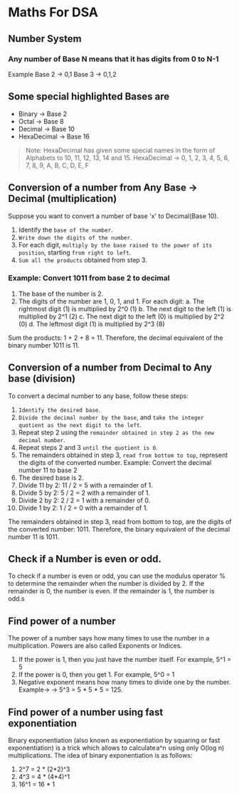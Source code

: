 # Maths For DSA

## Number System
### Any number of Base N means that it has digits from 0 to N-1
Example
Base 2 -> 0,1
Base 3 -> 0,1,2

## Some special highlighted Bases are
- Binary -> Base 2
- Octal -> Base 8
- Decimal -> Base 10
- HexaDecimal -> Base 16
>Note: HexaDecimal has given some special names in the form of Alphabets to 10, 11, 12, 13, 14 and 15. HexaDecimal -> 0, 1, 2, 3, 4, 5, 6, 7, 8, 9, A, B, C, D, E, F

## Conversion of a number from Any Base -> Decimal (multiplication)
Suppose you want to convert a number of base 'x' to Decimal(Base 10).
1. Identify the `base of the number`.
2. `Write down the digits of the number`.
3. For each digit, `multiply by the base raised to the power of its position`, starting `from right to left`.
4. `Sum all the products` obtained from step 3.

### Example: Convert 1011 from base 2 to decimal
1. The base of the number is 2.
2. The digits of the number are 1, 0, 1, and 1.
For each digit:
a. The rightmost digit (1) is multiplied by 2^0 (1)
b. The next digit to the left (1) is multiplied by 2^1 (2)
c. The next digit to the left (0) is multiplied by 2^2 (0)
d. The leftmost digit (1) is multiplied by 2^3 (8)

Sum the products: 1 + 2 + 8 = 11.
Therefore, the decimal equivalent of the binary number 1011 is 11.


## Conversion of a number from Decimal to Any base (division)
To convert a decimal number to any base, follow these steps:
1. `Identify the desired base`.
2. `Divide the decimal number by the base`, and `take the integer quotient as the next digit to the left`.
3. Repeat step 2 using the `remainder obtained in step 2 as the new decimal number`.
4. Repeat steps 2 and 3 `until the quotient is 0`.
5. The remainders obtained in step 3, `read from bottom to top`, represent the digits of the converted number.
Example: Convert the decimal number 11 to base 2
1. The desired base is 2.
2. Divide 11 by 2: 11 / 2 = 5 with a remainder of 1.
3. Divide 5 by 2: 5 / 2 = 2 with a remainder of 1.
4. Divide 2 by 2: 2 / 2 = 1 with a remainder of 0.
5. Divide 1 by 2: 1 / 2 = 0 with a remainder of 1.

The remainders obtained in step 3, read from bottom to top, are the digits of the converted number: 1011.
Therefore, the binary equivalent of the decimal number 11 is 1011.

## Check if a Number is even or odd.
To check if a number is even or odd, you can use the modulus operator % to determine the remainder when the number is divided by 2. If the remainder is 0, the number is even. If the remainder is 1, the number is odd.s

## Find power of a number
The power of a number says how many times to use the number in a multiplication. Powers are also called Exponents or Indices.
1. If the power is 1, then you just have the number itself. For example, 5^1 = 5
2. If the power is 0, then you get 1. For example, 5^0 = 1
3. Negative exponent means how many times to divide one by the number.
Example->
-> 5^3 = 5 * 5 * 5 = 125.

## Find power of a number using fast exponentiation
Binary exponentiation (also known as exponentiation by squaring or fast exponentiation) is a trick which allows to calculate a^n  using only O(log n)  multiplications.
The idea of binary exponentiation is as follows:
1. 2^7 = 2 * (2*2)^3
2. 4^3 = 4 * (4*4)^1
3. 16^1 = 16 * 1
